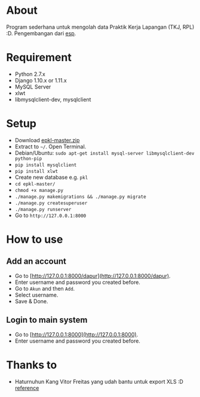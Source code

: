 # About
Program sederhana untuk mengolah data Praktik Kerja Lapangan (TKJ, RPL) :D.
Pengembangan dari [esp](https://github.com/hilmizul/esp).

# Requirement
* Python 2.7.x
* Django 1.10.x or 1.11.x
* MySQL Server
* xlwt
* libmysqlclient-dev, mysqlclient

# Setup
* Download [epkl-master.zip](https://github.com/HilmiZul/epkl/archive/master.zip)
* Extract to ```~/```. Open Terminal.
* Debian/Ubuntu: ```sudo apt-get install mysql-server libmysqlclient-dev python-pip```
* ```pip install mysqlclient```
* ```pip install xlwt```
* Create new database e.g. ```pkl```
* ```cd epkl-master/```
* ```chmod +x manage.py```
* ```./manage.py makemigrations && ./manage.py migrate```
* ```./manage.py createsuperuser```
* ```./manage.py runserver```
* Go to ```http://127.0.0.1:8000```

# How to use
## Add an account
* Go to [http://127.0.0.1:8000/dapur](http://127.0.0.1:8000/dapur).
* Enter username and password you created before.
* Go to ```Akun``` and then ```Add```.
* Select username.
* Save & Done.

## Login to main system
* Go to [http://127.0.0.1:8000](http://127.0.0.1:8000).
* Enter username and password you created before.

# Thanks to
* Haturnuhun Kang Vitor Freitas yang udah bantu untuk export XLS :D [reference](https://simpleisbetterthancomplex.com/tutorial/2016/07/29/how-to-export-to-excel.html)
